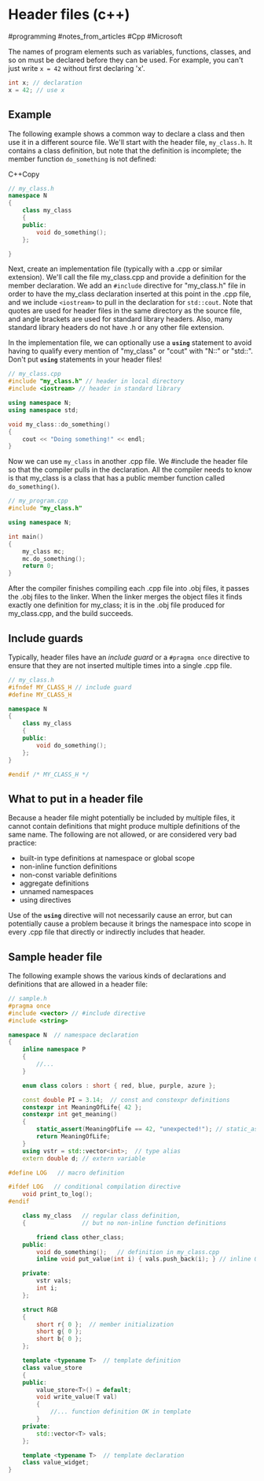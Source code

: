 # Header files (c++)

#programming #notes_from_articles #Cpp #Microsoft 

The names of program elements such as variables, functions, classes, and so on must be declared before they can be used. For example, you can't just write `x = 42` without first declaring 'x'.

```c++
int x; // declaration
x = 42; // use x
```


## Example

The following example shows a common way to declare a class and then use it in a different source file. We'll start with the header file, `my_class.h`. It contains a class definition, but note that the definition is incomplete; the member function `do_something` is not defined:

C++Copy

```c++
// my_class.h
namespace N
{
    class my_class
    {
    public:
        void do_something();
    };

}
```

Next, create an implementation file (typically with a .cpp or similar extension). We'll call the file my_class.cpp and provide a definition for the member declaration. We add an `#include` directive for "my_class.h" file in order to have the my_class declaration inserted at this point in the .cpp file, and we include `<iostream>` to pull in the declaration for `std::cout`. Note that quotes are used for header files in the same directory as the source file, and angle brackets are used for standard library headers. Also, many standard library headers do not have .h or any other file extension.

In the implementation file, we can optionally use a **`using`** statement to avoid having to qualify every mention of "my_class" or "cout" with "N::" or "std::". Don't put **`using`** statements in your header files!


```c++
// my_class.cpp
#include "my_class.h" // header in local directory
#include <iostream> // header in standard library

using namespace N;
using namespace std;

void my_class::do_something()
{
    cout << "Doing something!" << endl;
}
```

Now we can use `my_class` in another .cpp file. We #include the header file so that the compiler pulls in the declaration. All the compiler needs to know is that my_class is a class that has a public member function called `do_something()`.


```c++
// my_program.cpp
#include "my_class.h"

using namespace N;

int main()
{
    my_class mc;
    mc.do_something();
    return 0;
}
```

After the compiler finishes compiling each .cpp file into .obj files, it passes the .obj files to the linker. When the linker merges the object files it finds exactly one definition for my_class; it is in the .obj file produced for my_class.cpp, and the build succeeds.

## [](https://docs.microsoft.com/en-us/cpp/cpp/header-files-cpp?view=msvc-160#include-guards)Include guards

Typically, header files have an _include guard_ or a `#pragma once` directive to ensure that they are not inserted multiple times into a single .cpp file.


```c++
// my_class.h
#ifndef MY_CLASS_H // include guard
#define MY_CLASS_H

namespace N
{
    class my_class
    {
    public:
        void do_something();
    };
}

#endif /* MY_CLASS_H */
```

## [](https://docs.microsoft.com/en-us/cpp/cpp/header-files-cpp?view=msvc-160#what-to-put-in-a-header-file)



## What to put in a header file

Because a header file might potentially be included by multiple files, it cannot contain definitions that might produce multiple definitions of the same name. The following are not allowed, or are considered very bad practice:

-   built-in type definitions at namespace or global scope
-   non-inline function definitions
-   non-const variable definitions
-   aggregate definitions
-   unnamed namespaces
-   using directives

Use of the **`using`** directive will not necessarily cause an error, but can potentially cause a problem because it brings the namespace into scope in every .cpp file that directly or indirectly includes that header.

## Sample header file

The following example shows the various kinds of declarations and definitions that are allowed in a header file:


```c++
// sample.h
#pragma once
#include <vector> // #include directive
#include <string>

namespace N  // namespace declaration
{
    inline namespace P
    {
        //...
    }

    enum class colors : short { red, blue, purple, azure };

    const double PI = 3.14;  // const and constexpr definitions
    constexpr int MeaningOfLife{ 42 };
    constexpr int get_meaning()
    {
        static_assert(MeaningOfLife == 42, "unexpected!"); // static_assert
        return MeaningOfLife;
    }
    using vstr = std::vector<int>;  // type alias
    extern double d; // extern variable

#define LOG   // macro definition

#ifdef LOG   // conditional compilation directive
    void print_to_log();
#endif

    class my_class   // regular class definition,
    {                // but no non-inline function definitions

        friend class other_class;
    public:
        void do_something();   // definition in my_class.cpp
        inline void put_value(int i) { vals.push_back(i); } // inline OK

    private:
        vstr vals;
        int i;
    };

    struct RGB
    {
        short r{ 0 };  // member initialization
        short g{ 0 };
        short b{ 0 };
    };

    template <typename T>  // template definition
    class value_store
    {
    public:
        value_store<T>() = default;
        void write_value(T val)
        {
            //... function definition OK in template
        }
    private:
        std::vector<T> vals;
    };

    template <typename T>  // template declaration
    class value_widget;
}
```